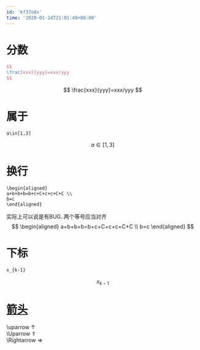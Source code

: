 ```yaml
---
id: 'kf37o8x'
time: '2020-01-14T21:01:49+08:00'
---
```


# 分数
```latex
$$
\frac{xxx}{yyy}=xxx/yyy
$$
```
$$
\frac{xxx}{yyy}=xxx/yyy
$$
# 属于
```
a\in[1,3]
```
$$
a\in[1,3]
$$
# 换行
```
\begin{aligned}
a+b+b+b=b+c+C+c+c+C+C \\
b=c
\end{aligned}
```
实际上可以说是有BUG..两个等号应当对齐
$$
\begin{aligned}
a+b+b+b=b+c+C+c+c+C+C \\
b=c
\end{aligned}
$$

# 下标
```
x_{k-1}
```
$$
x_{k-1}
$$
# [箭头](https://blog.csdn.net/liyuanbhu/article/details/51473886)

\uparrow      $\uparrow$  
\Uparrow      $\Uparrow$  
\Rightarrow	  $\Rightarrow$